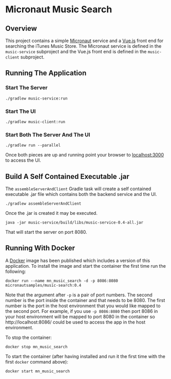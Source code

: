 # Micronaut Music Search

## Overview

This project contains a simple
[Micronaut](https://micronaut.io) service and a
[Vue.js](https://vuejs.org) front end for searching
the iTunes Music Store.  The Micronaut service is
defined in the `music-service` subproject and the
Vue.js front end is defined in the `music-client`
subproject.

## Running The Application

### Start The Server

    ./gradlew music-service:run

### Start The UI

    ./gradlew music-client:run

### Start Both The Server And The UI

    ./gradlew run --parallel

Once both pieces are up and running point your
browser to [localhost:3000](http://localhost:3000/)
to access the UI.

## Build A Self Contained Executable .jar

The `assembleServerAndClient` Gradle task will create
a self contained executable .jar file which contains
both the backend service and the UI.

    ./gradlew assembleServerAndClient

Once the .jar is created it may be executed.

    java -jar music-service/build/libs/music-service-0.4-all.jar

That will start the server on port 8080.    

## Running With Docker

A [Docker](http://docker.com) image has been published which includes a version of this application.  To 
install the image and start the container the first time run the following:

    docker run --name mn_music_search -d -p 8086:8080 micronautsamples/music-search:0.4
    
Note that the argument after `-p` is a pair of port numbers.  The second number is the port inside the 
container and that needs to be 8080.  The first number is the port in the host environment that you would 
like mapped to the second port.  For example, if you use `-p 8086:8080` then port 8086 in your host
environment will be mapped to port 8080 in the container so http://localhost:8086/ could be used to
access the app in the host environment.

To stop the container:

    docker stop mn_music_search
    
To start the container (after having installed and run it the first time with the first `docker` command above):

    docker start mn_music_search

